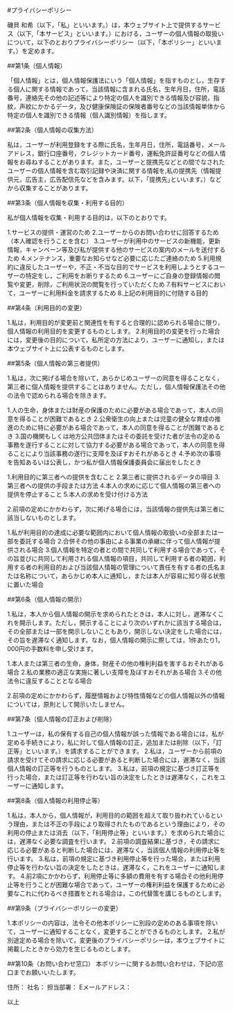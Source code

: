 #プライバシーポリシー

磯貝 和希（以下，「私」といいます。）は，本ウェブサイト上で提供するサービス（以下,「本サービス」といいます。）における，ユーザーの個人情報の取扱いについて，以下のとおりプライバシーポリシー（以下，「本ポリシー」といいます。）を定めます。

##第1条（個人情報）

「個人情報」とは，個人情報保護法にいう「個人情報」を指すものとし，生存する個人に関する情報であって，当該情報に含まれる氏名，生年月日，住所，電話番号，連絡先その他の記述等により特定の個人を識別できる情報及び容貌，指紋，声紋にかかるデータ，及び健康保険証の保険者番号などの当該情報単体から特定の個人を識別できる情報（個人識別情報）を指します。

##第2条（個人情報の収集方法）

私は，ユーザーが利用登録をする際に氏名，生年月日，住所，電話番号，メールアドレス，銀行口座番号，クレジットカード番号，運転免許証番号などの個人情報をお尋ねすることがあります。また，ユーザーと提携先などとの間でなされたユーザーの個人情報を含む取引記録や決済に関する情報を,私の提携先（情報提供元，広告主，広告配信先などを含みます。以下，｢提携先｣といいます。）などから収集することがあります。

##第3条（個人情報を収集・利用する目的）

私が個人情報を収集・利用する目的は，以下のとおりです。

1.サービスの提供・運営のため
2.ユーザーからのお問い合わせに回答するため（本人確認を行うことを含む）
3.ユーザーが利用中のサービスの新機能，更新情報，キャンペーン等及び私が提供する他のサービスの案内のメールを送付するため
4.メンテナンス，重要なお知らせなど必要に応じたご連絡のため
5.利用規約に違反したユーザーや，不正・不当な目的でサービスを利用しようとするユーザーの特定をし，ご利用をお断りするため
6.ユーザーにご自身の登録情報の閲覧や変更，削除，ご利用状況の閲覧を行っていただくため
7.有料サービスにおいて，ユーザーに利用料金を請求するため
8.上記の利用目的に付随する目的

##第4条（利用目的の変更）

1.私は，利用目的が変更前と関連性を有すると合理的に認められる場合に限り，個人情報の利用目的を変更するものとします。
2.利用目的の変更を行った場合には，変更後の目的について，私所定の方法により，ユーザーに通知し，または本ウェブサイト上に公表するものとします。

##第5条（個人情報の第三者提供）

1.私は，次に掲げる場合を除いて，あらかじめユーザーの同意を得ることなく，第三者に個人情報を提供することはありません。ただし，個人情報保護法その他の法令で認められる場合を除きます。

1.人の生命，身体または財産の保護のために必要がある場合であって，本人の同意を得ることが困難であるとき
2.公衆衛生の向上または児童の健全な育成の推進のために特に必要がある場合であって，本人の同意を得ることが困難であるとき
3.国の機関もしくは地方公共団体またはその委託を受けた者が法令の定める事務を遂行することに対して協力する必要がある場合であって，本人の同意を得ることにより当該事務の遂行に支障を及ぼすおそれがあるとき
4.予め次の事項を告知あるいは公表し，かつ私が個人情報保護委員会に届出をしたとき

1.利用目的に第三者への提供を含むこと
2.第三者に提供されるデータの項目
3.第三者への提供の手段または方法
4.本人の求めに応じて個人情報の第三者への提供を停止すること
5.本人の求めを受け付ける方法

2.前項の定めにかかわらず，次に掲げる場合には，当該情報の提供先は第三者に該当しないものとします。

1.私が利用目的の達成に必要な範囲内において個人情報の取扱いの全部または一部を委託する場合
2.合併その他の事由による事業の承継に伴って個人情報が提供される場合
3.個人情報を特定の者との間で共同して利用する場合であって，その旨並びに共同して利用される個人情報の項目，共同して利用する者の範囲，利用する者の利用目的および当該個人情報の管理について責任を有する者の氏名または名称について，あらかじめ本人に通知し，または本人が容易に知り得る状態に置いた場合

##第6条（個人情報の開示）

1.私は，本人から個人情報の開示を求められたときは，本人に対し，遅滞なくこれを開示します。ただし，開示することにより次のいずれかに該当する場合は，その全部または一部を開示しないこともあり，開示しない決定をした場合には，その旨を遅滞なく通知します。なお，個人情報の開示に際しては，1件あたり1，000円の手数料を申し受けます。

1.本人または第三者の生命，身体，財産その他の権利利益を害するおそれがある場合
2.私の業務の適正な実施に著しい支障を及ぼすおそれがある場合
3.その他法令に違反することとなる場合

2.前項の定めにかかわらず，履歴情報および特性情報などの個人情報以外の情報については，原則として開示いたしません。

##第7条（個人情報の訂正および削除）

1.ユーザーは，私の保有する自己の個人情報が誤った情報である場合には，私が定める手続きにより，私に対して個人情報の訂正，追加または削除（以下，「訂正等」といいます。）を請求することができます。
2.私は，ユーザーから前項の請求を受けてその請求に応じる必要があると判断した場合には，遅滞なく，当該個人情報の訂正等を行うものとします。
3.私は，前項の規定に基づき訂正等を行った場合，または訂正等を行わない旨の決定をしたときは遅滞なく，これをユーザーに通知します。

##第8条（個人情報の利用停止等）

1.私は，本人から，個人情報が，利用目的の範囲を超えて取り扱われているという理由，または不正の手段により取得されたものであるという理由により，その利用の停止または消去（以下，「利用停止等」といいます。）を求められた場合には，遅滞なく必要な調査を行います。
2.前項の調査結果に基づき，その請求に応じる必要があると判断した場合には，遅滞なく，当該個人情報の利用停止等を行います。
3.私は，前項の規定に基づき利用停止等を行った場合，または利用停止等を行わない旨の決定をしたときは，遅滞なく，これをユーザーに通知します。
4.前2項にかかわらず，利用停止等に多額の費用を有する場合その他利用停止等を行うことが困難な場合であって，ユーザーの権利利益を保護するために必要なこれに代わるべき措置をとれる場合は，この代替策を講じるものとします。

##第9条（プライバシーポリシーの変更）

1.本ポリシーの内容は，法令その他本ポリシーに別段の定めのある事項を除いて，ユーザーに通知することなく，変更することができるものとします。
2.私が別途定める場合を除いて，変更後のプライバシーポリシーは，本ウェブサイトに掲載したときから効力を生じるものとします。

##第10条（お問い合わせ窓口）
本ポリシーに関するお問い合わせは，下記の窓口までお願いいたします。

住所：
社名：
担当部署：
Eメールアドレス：

以上
